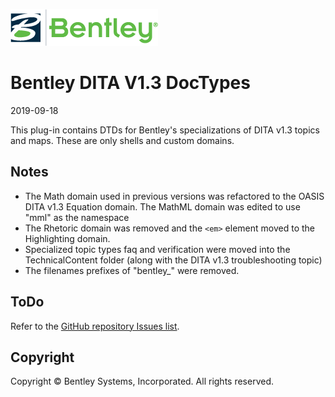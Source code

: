 ![Bentley logo](image/blogo.gif)
# Bentley DITA V1.3 DocTypes

2019-09-18

This plug-in contains DTDs for Bentley's specializations of DITA v1.3 topics and maps. These are only shells and custom domains. 

## Notes

* The Math domain used in previous versions was refactored to the OASIS DITA v1.3 Equation domain. The MathML domain was edited to use "mml" as the namespace
* The Rhetoric domain was removed and the `<em>` element moved to the Highlighting domain.
* Specialized topic types faq and verification were moved into the TechnicalContent folder (along with the DITA v1.3 troubleshooting topic)
* The filenames prefixes of "bentley_" were removed.

## ToDo

Refer to the [GitHub repository Issues list](https://github.com/super-structure/com.bentley.dita.v1_3/issues).

## Copyright

Copyright © Bentley Systems, Incorporated. All rights reserved.